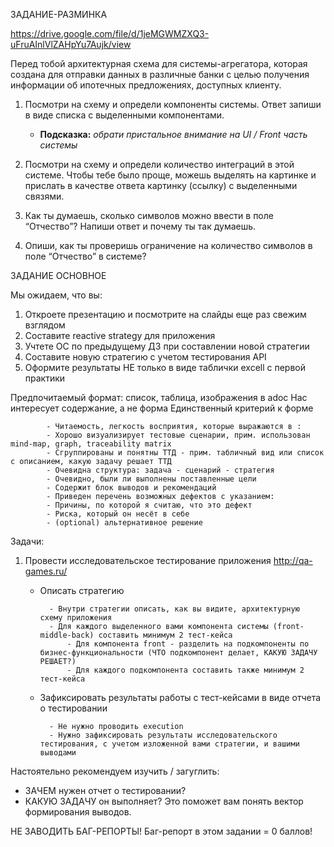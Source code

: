 ЗАДАНИЕ-РАЗМИНКА

https://drive.google.com/file/d/1jeMGWMZXQ3-uFruAInlVlZAHpYu7Aujk/view

Перед тобой архитектурная схема для системы-агрегатора, которая создана для отправки данных в различные банки с целью получения информации об ипотечных предложениях, доступных клиенту. 

1. Посмотри на схему и определи компоненты системы. Ответ запиши в виде списка с выделенными компонентами.

    - **Подсказка:** *обрати пристальное внимание на UI / Front часть системы*

2. Посмотри на схему и определи количество интеграций в этой системе. Чтобы тебе было проще, можешь выделять на картинке и прислать в качестве ответа картинку (ссылку) с выделенными связями.
3. Как ты думаешь, сколько символов можно ввести в поле “Отчество”? Напиши ответ и почему ты так думаешь.
4. Опиши, как ты проверишь ограничение на количество символов в поле “Отчество” в системе?

ЗАДАНИЕ ОСНОВНОЕ

Мы ожидаем, что вы:
1. Откроете презентацию и посмотрите на слайды еще раз свежим взглядом
2. Составите reactive strategy для приложения
3. Учтете ОС по предыдущему ДЗ при составлении новой стратегии
4. Составите новую стратегию с учетом тестирования API
5. Оформите результаты НЕ только в виде таблички excell с первой практики

Предпочитаемый формат: список, таблица, изображения в adoc
Нас интересует содержание, а не форма 
Единственный критерий к форме 

            - Читаемость, легкость восприятия, которые выражаются в :
            - Хорошо визуализирует тестовые сценарии, прим. использован mind-map, graph, traceability matrix
            - Сгруппированы и понятны ТТД - прим. табличный вид или список с описанием, какую задачу решает ТТД
            - Очевидна структура: задача - сценарий - стратегия
            - Очевидно, были ли выполнены поставленные цели
            - Содержит блок выводов и рекомендаций
            - Приведен перечень возможных дефектов с указанием:
            - Причины, по которой я считаю, что это дефект
            - Риска, который он несёт в себе
            - (optional) альтернативное решение

Задачи:

1. Провести исследовательское тестирование приложения http://qa-games.ru/
    - Описать стратегию
            
            - Внутри стратегии описать, как вы видите, архитектурную схему приложения
            - Для каждого выделенного вами компонента системы (front-middle-back) составить минимум 2 тест-кейса
                - Для компонента front - разделить на подкомпоненты по бизнес-функциональности (ЧТО подкомпонент делает, КАКУЮ ЗАДАЧУ РЕШАЕТ?)
                - Для каждого подкомпонента составить также минимум 2 тест-кейса

    - Зафиксировать результаты работы с тест-кейсами в виде отчета о тестировании

            - Не нужно проводить execution
            - Нужно зафиксировать результаты исследовательского тестирования, с учетом изложенной вами стратегии, и вашими выводами

Настоятельно рекомендуем изучить / загуглить: 
- ЗАЧЕМ нужен отчет о тестировании? 
- КАКУЮ ЗАДАЧУ он выполняет? 
Это поможет вам понять вектор формирования выводов. 

НЕ ЗАВОДИТЬ БАГ-РЕПОРТЫ! Баг-репорт в этом задании = 0 баллов!

